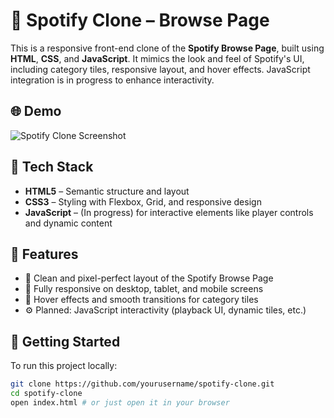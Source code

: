 # 🎵 Spotify Clone – Browse Page

This is a responsive front-end clone of the **Spotify Browse Page**, built using **HTML**, **CSS**, and **JavaScript**. It mimics the look and feel of Spotify's UI, including category tiles, responsive layout, and hover effects. JavaScript integration is in progress to enhance interactivity.

## 🌐 Demo

![Spotify Clone Screenshot](assets/spotifyclonescs.png)

## 🔧 Tech Stack

- **HTML5** – Semantic structure and layout
- **CSS3** – Styling with Flexbox, Grid, and responsive design
- **JavaScript** – (In progress) for interactive elements like player controls and dynamic content

## 📌 Features

- 🎨 Clean and pixel-perfect layout of the Spotify Browse Page  
- 📱 Fully responsive on desktop, tablet, and mobile screens  
- 🎯 Hover effects and smooth transitions for category tiles  
- ⚙️ Planned: JavaScript interactivity (playback UI, dynamic tiles, etc.)


## 🚀 Getting Started

To run this project locally:

```bash
git clone https://github.com/yourusername/spotify-clone.git
cd spotify-clone
open index.html # or just open it in your browser

